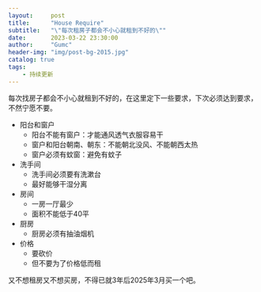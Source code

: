 ```yaml
---
layout:     post
title:      "House Require"
subtitle:   "\"每次租房子都会不小心就租到不好的\""
date:       2023-03-22 23:30:00
author:     "Gumc"
header-img: "img/post-bg-2015.jpg"
catalog: true
tags:
    - 持续更新
---
```

每次找房子都会不小心就租到不好的，在这里定下一些要求，下次必须达到要求，不然宁愿不要。

* 阳台和窗户
  * 阳台不能有窗户：才能通风透气衣服容易干
  * 窗户和阳台朝南、朝东：不能朝北没风、不能朝西太热
  * 窗户必须有蚊窗：避免有蚊子
* 洗手间
  * 洗手间必须要有洗漱台
  * 最好能够干湿分离
* 房间
  * 一房一厅最少
  * 面积不能低于40平
* 厨房
  * 厨房必须有抽油烟机
* 价格
  * 要砍价
  * 但不要为了价格低而租

又不想租房又不想买房，不得已就3年后2025年3月买一个吧。
